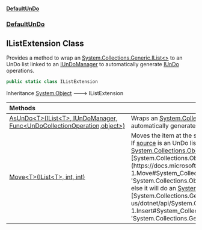 #### [DefaultUnDo](DefaultUnDo.md 'DefaultUnDo')
### [DefaultUnDo](DefaultUnDo.md#DefaultUnDo 'DefaultUnDo')
## IListExtension Class
Provides a method to wrap an [System.Collections.Generic.IList&lt;&gt;](https://docs.microsoft.com/en-us/dotnet/api/System.Collections.Generic.IList-1 'System.Collections.Generic.IList`1') to an UnDo list linked to an [IUnDoManager](IUnDoManager.md 'DefaultUnDo.IUnDoManager') to automatically generate [IUnDo](IUnDo.md 'DefaultUnDo.IUnDo') operations.  
```csharp
public static class IListExtension
```

Inheritance [System.Object](https://docs.microsoft.com/en-us/dotnet/api/System.Object 'System.Object') &#129106; IListExtension  

| Methods | |
| :--- | :--- |
| [AsUnDo&lt;T&gt;(IList&lt;T&gt;, IUnDoManager, Func&lt;UnDoCollectionOperation,object&gt;)](IListExtension_AsUnDo_T_(IList_T__IUnDoManager_Func_UnDoCollectionOperation_object_).md 'DefaultUnDo.IListExtension.AsUnDo&lt;T&gt;(System.Collections.Generic.IList&lt;T&gt;, DefaultUnDo.IUnDoManager, System.Func&lt;DefaultUnDo.UnDoCollectionOperation,object&gt;)') | Wraps an [System.Collections.Generic.IList&lt;&gt;](https://docs.microsoft.com/en-us/dotnet/api/System.Collections.Generic.IList-1 'System.Collections.Generic.IList`1') to an UnDo list linked to an [IUnDoManager](IUnDoManager.md 'DefaultUnDo.IUnDoManager') to automatically generate [IUnDo](IUnDo.md 'DefaultUnDo.IUnDo') operations.<br/> |
| [Move&lt;T&gt;(IList&lt;T&gt;, int, int)](IListExtension_Move_T_(IList_T__int_int).md 'DefaultUnDo.IListExtension.Move&lt;T&gt;(System.Collections.Generic.IList&lt;T&gt;, int, int)') | Moves the item at the specified index to a new location in the collection.<br/>If [source](IListExtension_Move_T_(IList_T__int_int).md#DefaultUnDo_IListExtension_Move_T_(System_Collections_Generic_IList_T__int_int)_source 'DefaultUnDo.IListExtension.Move&lt;T&gt;(System.Collections.Generic.IList&lt;T&gt;, int, int).source') is an UnDo list and its inner source an [System.Collections.ObjectModel.ObservableCollection&lt;&gt;](https://docs.microsoft.com/en-us/dotnet/api/System.Collections.ObjectModel.ObservableCollection-1 'System.Collections.ObjectModel.ObservableCollection`1'), it will use the [System.Collections.ObjectModel.ObservableCollection&lt;&gt;.Move(System.Int32,System.Int32)](https://docs.microsoft.com/en-us/dotnet/api/System.Collections.ObjectModel.ObservableCollection-1.Move#System_Collections_ObjectModel_ObservableCollection_1_Move_System_Int32,System_Int32_ 'System.Collections.ObjectModel.ObservableCollection`1.Move(System.Int32,System.Int32)') method;<br/>else it will do an [System.Collections.Generic.IList&lt;&gt;.RemoveAt(System.Int32)](https://docs.microsoft.com/en-us/dotnet/api/System.Collections.Generic.IList-1.RemoveAt#System_Collections_Generic_IList_1_RemoveAt_System_Int32_ 'System.Collections.Generic.IList`1.RemoveAt(System.Int32)') and [System.Collections.Generic.IList&lt;&gt;.Insert(System.Int32,@0)](https://docs.microsoft.com/en-us/dotnet/api/System.Collections.Generic.IList-1.Insert#System_Collections_Generic_IList_1_Insert_System_Int32,_0_ 'System.Collections.Generic.IList`1.Insert(System.Int32,`0)').<br/> |
